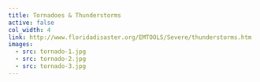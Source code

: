 ```yaml
---
title: Tornadoes & Thunderstorms
active: false
col_width: 4
link: http://www.floridadisaster.org/EMTOOLS/Severe/thunderstorms.htm
images:
  - src: tornado-1.jpg
  - src: tornado-2.jpg
  - src: tornado-3.jpg
---
```

